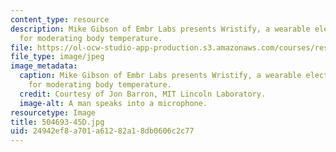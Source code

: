 ```yaml
---
content_type: resource
description: Mike Gibson of Embr Labs presents Wristify, a wearable electronic circuit
  for moderating body temperature.
file: https://ol-ocw-studio-app-production.s3.amazonaws.com/courses/res-2-005-girls-who-build-make-your-own-wearables-workshop-spring-2015/24942ef8a701a61282a18db0606c2c77_504693-45D.jpg
file_type: image/jpeg
image_metadata:
  caption: Mike Gibson of Embr Labs presents Wristify, a wearable electronic circuit
    for moderating body temperature.
  credit: Courtesy of Jon Barron, MIT Lincoln Laboratory.
  image-alt: A man speaks into a microphone.
resourcetype: Image
title: 504693-45D.jpg
uid: 24942ef8-a701-a612-82a1-8db0606c2c77
---
```

